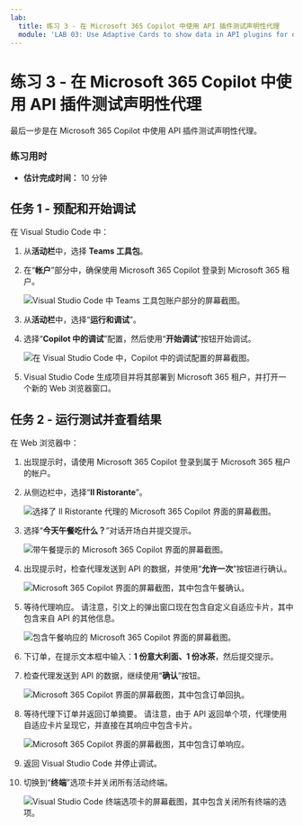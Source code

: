 ```yaml
---
lab:
  title: 练习 3 - 在 Microsoft 365 Copilot 中使用 API 插件测试声明性代理
  module: 'LAB 03: Use Adaptive Cards to show data in API plugins for declarative agents'
---
```


# 练习 3 - 在 Microsoft 365 Copilot 中使用 API 插件测试声明性代理

最后一步是在 Microsoft 365 Copilot 中使用 API 插件测试声明性代理。

### 练习用时

- **估计完成时间：** 10 分钟

## 任务 1 - 预配和开始调试

在 Visual Studio Code 中：

1. 从**活动栏**中，选择 **Teams 工具包**。
1. 在“**帐户**”部分中，确保使用 Microsoft 365 Copilot 登录到 Microsoft 365 租户。

    ![Visual Studio Code 中 Teams 工具包账户部分的屏幕截图。](../media/LAB_03/3-teams-toolkit-accounts.png)

1. 从**活动栏**中，选择“**运行和调试**”。
1. 选择“**Copilot 中的调试**”配置，然后使用“**开始调试**”按钮开始调试。  

    ![在 Visual Studio Code 中，Copilot 中的调试配置的屏幕截图。](../media/LAB_03/3-visual-studio-code-start-debugging.png)

1. Visual Studio Code 生成项目并将其部署到 Microsoft 365 租户，并打开一个新的 Web 浏览器窗口。

## 任务 2 - 运行测试并查看结果

在 Web 浏览器中：

1. 出现提示时，请使用 Microsoft 365 Copilot 登录到属于 Microsoft 365 租户的帐户。
1. 从侧边栏中，选择“**Il Ristorante**”。

    ![选择了 Il Ristorante 代理的 Microsoft 365 Copilot 界面的屏幕截图。](../media/LAB_03/3-copilot-select-agent.png)

1. 选择“**今天午餐吃什么？**”对话开场白并提交提示。

    ![带午餐提示的 Microsoft 365 Copilot 界面的屏幕截图。](../media/LAB_03/3-copilot-lunch-prompt.png)

1. 出现提示时，检查代理发送到 API 的数据，并使用“**允许一次**”按钮进行确认。

    ![Microsoft 365 Copilot 界面的屏幕截图，其中包含午餐确认。](../media/LAB_03/3-copilot-lunch-confirm.png)

1. 等待代理响应。 请注意，引文上的弹出窗口现在包含自定义自适应卡片，其中包含来自 API 的其他信息。

    ![包含午餐响应的 Microsoft 365 Copilot 界面的屏幕截图。](../media/LAB_03/3-copilot-lunch-response.png)

1. 下订单，在提示文本框中输入：**1 份意大利面、1 份冰茶**，然后提交提示。
1. 检查代理发送到 API 的数据，继续使用“**确认**”按钮。

    ![Microsoft 365 Copilot 界面的屏幕截图，其中包含订单回执。](../media/LAB_03/3-copilot-order-confirm.png)

1. 等待代理下订单并返回订单摘要。 请注意，由于 API 返回单个项，代理使用自适应卡片呈现它，并直接在其响应中包含卡片。

    ![Microsoft 365 Copilot 界面的屏幕截图，其中包含订单响应。](../media/LAB_03/3-copilot-order-response.png)

1. 返回 Visual Studio Code 并停止调试。
1. 切换到“**终端**”选项卡并关闭所有活动终端。

    ![Visual Studio Code 终端选项卡的屏幕截图，其中包含关闭所有终端的选项。](../media/LAB_03/3-visual-studio-code-close-terminal.png)
